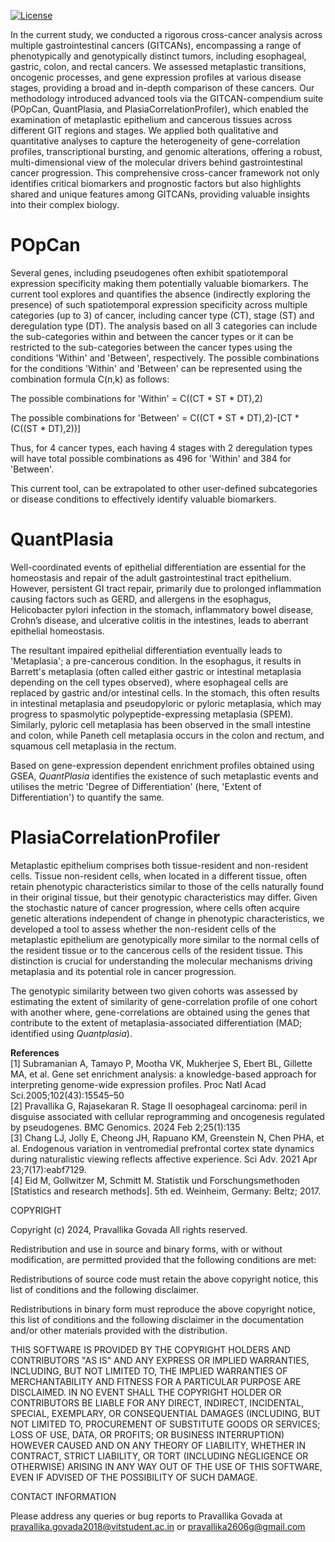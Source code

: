 [![License](https://img.shields.io/badge/License-BSD\%202--Clause-orange.svg)](https://opensource.org/licenses/BSD-2-Clause)

In the current study, we conducted a rigorous cross-cancer analysis across multiple gastrointestinal cancers (GITCANs), encompassing a range of phenotypically and genotypically distinct tumors, including esophageal, gastric, colon, and rectal cancers. We assessed metaplastic transitions, oncogenic processes, and gene expression profiles at various disease stages, providing a broad and in-depth comparison of these cancers. Our methodology introduced advanced tools via the GITCAN-compendium suite (POpCan, QuantPlasia, and PlasiaCorrelationProfiler), which enabled the examination of metaplastic epithelium and cancerous tissues across different GIT regions and stages. We applied both qualitative and quantitative analyses to capture the heterogeneity of gene-correlation profiles, transcriptional bursting, and genomic alterations, offering a robust, multi-dimensional view of the molecular drivers behind gastrointestinal cancer progression. This comprehensive cross-cancer framework not only identifies critical biomarkers and prognostic factors but also highlights shared and unique features among GITCANs, providing valuable insights into their complex biology.

# POpCan

Several genes, including pseudogenes often exhibit spatiotemporal expression specificity making them potentially valuable biomarkers. The current tool explores and quantifies the absence (indirectly exploring the presence) of such spatiotemporal expression specificity across multiple categories (up to 3) of cancer, including cancer type (CT), stage (ST) and deregulation type (DT). The analysis based on all 3 categories can include the sub-categories within and between the cancer types or it can be restricted to the sub-categories between the cancer types using the conditions 'Within' and 'Between', respectively. The possible combinations for the conditions 'Within' and 'Between' can be represented using the combination formula C(n,k) as follows:

The possible combinations for 'Within' =  C((CT * ST * DT),2)

The possible combinations for 'Between' = C((CT * ST * DT),2)-[CT * (C((ST * DT),2))]

Thus, for 4 cancer types, each having 4 stages with 2 deregulation types will have total possible combinations as 496 for 'Within' and 384 for 'Between'.

This current tool, can be extrapolated to other user-defined subcategories or disease conditions to effectively identify valuable biomarkers.

# QuantPlasia

Well-coordinated events of epithelial differentiation are essential for the homeostasis and repair of the adult gastrointestinal tract epithelium. However, persistent GI tract repair, primarily due to prolonged inflammation causing factors such as GERD, and allergens in the esophagus, Helicobacter pylori infection in the stomach, inflammatory bowel disease, Crohn’s disease, and ulcerative colitis in the intestines, leads to aberrant epithelial homeostasis.

The resultant impaired epithelial differentiation eventually leads to 'Metaplasia'; a pre-cancerous condition. In the esophagus, it results in Barrett's metaplasia (often called either gastric or intestinal metaplasia depending on the cell types observed), where esophageal cells are replaced by gastric and/or intestinal cells. In the stomach, this often results in intestinal metaplasia and pseudopyloric or pyloric metaplasia, which may progress to spasmolytic polypeptide-expressing metaplasia (SPEM). Similarly, pyloric cell metaplasia has been observed in the small intestine and colon, while Paneth cell metaplasia occurs in the colon and rectum, and squamous cell metaplasia in the rectum.

Based on gene-expression dependent enrichment profiles obtained using GSEA, *QuantPlasia* identifies the existence of such metaplastic events and utilises the metric 'Degree of Differentiation' (here, 'Extent of Differentiation') to quantify the same.

# PlasiaCorrelationProfiler

Metaplastic epithelium comprises both tissue-resident and non-resident cells. Tissue non-resident cells, when located in a different tissue, often retain phenotypic characteristics similar to those of the cells naturally found in their original tissue, but their genotypic characteristics may differ. Given the stochastic nature of cancer progression, where cells often acquire genetic alterations independent of change in phenotypic characteristics, we developed a tool to assess whether the non-resident cells of the metaplastic epithelium are genotypically more similar to the normal cells of the resident tissue or to the cancerous cells of the resident tissue. This distinction is crucial for understanding the molecular mechanisms driving metaplasia and its potential role in cancer progression.  

The genotypic similarity between two given cohorts was assessed by estimating the extent of similarity of gene-correlation profile of one cohort with another where, gene-correlations are obtained using the genes that contribute to the extent of metaplasia-associated differentiation (MAD; identified using *Quantplasia*). 

**References**  
[1] Subramanian A, Tamayo P, Mootha VK, Mukherjee S, Ebert BL, Gillette MA, et al. Gene set enrichment analysis: a knowledge-based approach for interpreting genome-wide expression profiles. Proc Natl Acad Sci.2005;102(43):15545–50  
[2] Pravallika G, Rajasekaran R. Stage II oesophageal carcinoma: peril in disguise associated with cellular reprogramming and oncogenesis regulated by pseudogenes. BMC Genomics. 2024 Feb 2;25(1):135  
[3] Chang LJ, Jolly E, Cheong JH, Rapuano KM, Greenstein N, Chen PHA, et al. Endogenous variation in ventromedial prefrontal cortex state dynamics during naturalistic viewing reflects affective experience. Sci Adv. 2021 Apr 23;7(17):eabf7129.  
[4] Eid M, Gollwitzer M, Schmitt M. Statistik und Forschungsmethoden [Statistics and research methods]. 5th ed. Weinheim, Germany: Beltz; 2017.  

COPYRIGHT

Copyright (c) 2024, Pravallika Govada All rights reserved.

Redistribution and use in source and binary forms, with or without modification, are permitted provided that the following conditions are met:

Redistributions of source code must retain the above copyright notice, this list of conditions and the following disclaimer.

Redistributions in binary form must reproduce the above copyright notice, this list of conditions and the following disclaimer in the documentation and/or other materials provided with the distribution.

THIS SOFTWARE IS PROVIDED BY THE COPYRIGHT HOLDERS AND CONTRIBUTORS "AS IS" AND ANY EXPRESS OR IMPLIED WARRANTIES, INCLUDING, BUT NOT LIMITED TO, THE IMPLIED WARRANTIES OF MERCHANTABILITY AND FITNESS FOR A PARTICULAR PURPOSE ARE DISCLAIMED. IN NO EVENT SHALL THE COPYRIGHT HOLDER OR CONTRIBUTORS BE LIABLE FOR ANY DIRECT, INDIRECT, INCIDENTAL, SPECIAL, EXEMPLARY, OR CONSEQUENTIAL DAMAGES (INCLUDING, BUT NOT LIMITED TO, PROCUREMENT OF SUBSTITUTE GOODS OR SERVICES; LOSS OF USE, DATA, OR PROFITS; OR BUSINESS INTERRUPTION) HOWEVER CAUSED AND ON ANY THEORY OF LIABILITY, WHETHER IN CONTRACT, STRICT LIABILITY, OR TORT (INCLUDING NEGLIGENCE OR OTHERWISE) ARISING IN ANY WAY OUT OF THE USE OF THIS SOFTWARE, EVEN IF ADVISED OF THE POSSIBILITY OF SUCH DAMAGE.

CONTACT INFORMATION

Please address any queries or bug reports to Pravallika Govada at pravallika.govada2018@vitstudent.ac.in or pravallika2606g@gmail.com
